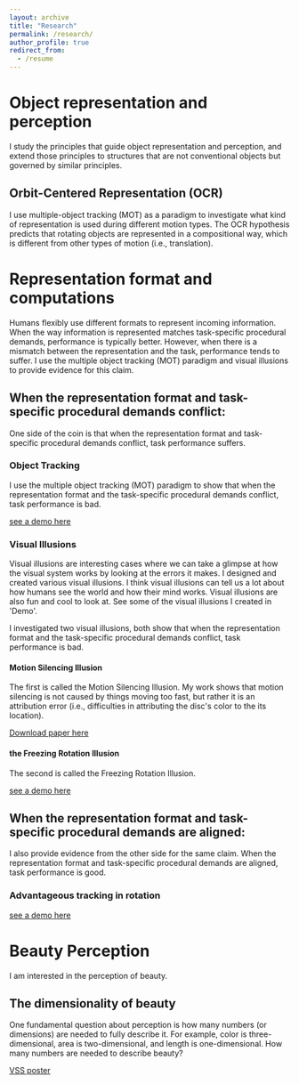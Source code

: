 ```yaml
---
layout: archive
title: "Research"
permalink: /research/
author_profile: true
redirect_from:
  - /resume
---
```



# Object representation and perception

I study the principles that guide object representation and perception, and extend those principles to structures that are not conventional objects but governed by similar principles. 

## Orbit-Centered Representation (OCR)
I use multiple-object tracking (MOT) as a paradigm to investigate what kind of representation is used during different motion types. The OCR hypothesis predicts that rotating objects are represented in a compositional way, which is different from other types of motion (i.e., translation). 

# Representation format and computations

Humans flexibly use different formats to represent incoming information. When the way information is represented matches task-specific procedural demands, performance is typically better. However, when there is a mismatch between the representation and the task, performance tends to suffer. I use the multiple object tracking (MOT) paradigm and visual illusions to provide evidence for this claim. 

## When the representation format and task-specific procedural demands conflict:

One side of the coin is that when the representation format and task-specific procedural demands conflict, task performance suffers.

### Object Tracking

I use the multiple object tracking (MOT) paradigm to show that when the representation format and the task-specific procedural demands conflict, task performance is bad.

[see a demo here](https://qihan.visualthinkingresearch.com/qihan/wu-flombaum-2024-the-motion-silencing-illusion-depends-on-object-centered-representation.pdf)

### Visual Illusions

Visual illusions are interesting cases where we can take a glimpse at how the visual system works by looking at the errors it makes. I designed and created various visual illusions. I think visual illusions can tell us a lot about how humans see the world and how their mind works. Visual illusions are also fun and cool to look at. See some of the visual illusions I created in 'Demo'. 

I investigated two visual illusions, both show that when the representation format and the task-specific procedural demands conflict, task performance is bad.

#### Motion Silencing Illusion

The first is called the Motion Silencing Illusion. My work shows that motion silencing is not caused by things moving too fast, but rather it is an attribution error (i.e., difficulties in attributing the disc's color to the its location).

[Download paper here](https://qihan.visualthinkingresearch.com/qihan/wu-flombaum-2024-the-motion-silencing-illusion-depends-on-object-centered-representation.pdf)

#### the Freezing Rotation Illusion

The second is called the Freezing Rotation Illusion. 

[see a demo here](https://qihan.visualthinkingresearch.com/qihan/wu-flombaum-2024-the-motion-silencing-illusion-depends-on-object-centered-representation.pdf)

## When the representation format and task-specific procedural demands are aligned:

I also provide evidence from the other side for the same claim. When the representation format and task-specific procedural demands are aligned, task performance is good.

### Advantageous tracking in rotation

[see a demo here](https://qihan.visualthinkingresearch.com/qihan/wu-flombaum-2024-the-motion-silencing-illusion-depends-on-object-centered-representation.pdf)


# Beauty Perception

I am interested in the perception of beauty. 

## The dimensionality of beauty

One fundamental question about perception is how many numbers (or dimensions) are needed to fully describe it. For example, color is three-dimensional, area is two-dimensional, and length is one-dimensional. How many numbers are needed to describe beauty?

<a href="https://qihan.visualthinkingresearch.com/qihan/VSS_2019_Qihan_Wu">VSS poster</a>



